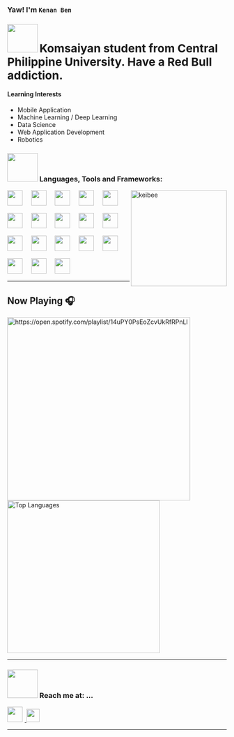 ### Yaw! I'm `Kenan Ben`

### <img src="https://media.giphy.com/media/v1.Y2lkPTc5MGI3NjExbjkzbnE1d2MyN3J4dmluYXBibjRxdDNjYTY2NHFtMXBkcTVta25jMSZlcD12MV9pbnRlcm5hbF9naWZfYnlfaWQmY3Q9Zw/UuGjEiNXkrQG7ZL3AC/giphy.gif" width="70px" height="65" /> <span style="font-size: 26px;"> Komsaiyan student from Central Philippine University. Have a Red Bull addiction. </span>


<h4 align="left" margin="20px">Learning Interests</h4> 

- Mobile Application
- Machine Learning / Deep Learning
- Data Science
- Web Application Development
- Robotics

### <img src="https://media.giphy.com/media/v1.Y2lkPTc5MGI3NjExY3R4Y2NkcHVmbjh1b2hlemR3cml1dWR1Z2FtOHJ5bmtvZGcxNDh4byZlcD12MV9pbnRlcm5hbF9naWZfYnlfaWQmY3Q9Zw/9zXWAIcr6jycE/giphy.gif" width="70px" height="65" /> Languages, Tools and Frameworks: 
<img align="right" height="220px" src="https://media.giphy.com/media/l2YOC9BjeXhCybEaI/giphy.gif?cid=ecf05e470lbytvgf7iq3dtmxxairpaovcrrmhiejene3mudt&rid=giphy.gif&ct=g" alt="keibee"/>

<img src="https://cdn.jsdelivr.net/gh/devicons/devicon@latest/icons/python/python-original.svg" width="35px">&nbsp;&nbsp;&nbsp;&nbsp;
<img src="https://cdn.jsdelivr.net/gh/devicons/devicon@latest/icons/c/c-original.svg" width="35px">&nbsp;&nbsp;&nbsp;&nbsp;
<img src="https://cdn.jsdelivr.net/gh/devicons/devicon@latest/icons/csharp/csharp-original.svg" width="35px">&nbsp;&nbsp;&nbsp;&nbsp;
<img src="https://cdn.jsdelivr.net/gh/devicons/devicon@latest/icons/cpp/cpp-original.svg" width="35px">&nbsp;&nbsp;&nbsp;&nbsp;
<img src="https://cdn.jsdelivr.net/gh/devicons/devicon@latest/icons/java/java-original.svg" width="35px">&nbsp;&nbsp;&nbsp;&nbsp;

<img src="https://cdn.jsdelivr.net/gh/devicons/devicon@latest/icons/html5/html5-original.svg" width="35px">&nbsp;&nbsp;&nbsp;&nbsp;
<img src="https://cdn.jsdelivr.net/gh/devicons/devicon@latest/icons/css3/css3-original.svg" width="35px">&nbsp;&nbsp;&nbsp;&nbsp;
<img src="https://cdn.jsdelivr.net/gh/devicons/devicon@latest/icons/javascript/javascript-original.svg" width="35px">&nbsp;&nbsp;&nbsp;&nbsp;
<img src="https://cdn.jsdelivr.net/gh/devicons/devicon@latest/icons/dot-net/dot-net-original.svg" width="35px">&nbsp;&nbsp;&nbsp;&nbsp;
<img src="https://cdn.jsdelivr.net/gh/devicons/devicon@latest/icons/vscode/vscode-original.svg" width="35px">&nbsp;&nbsp;&nbsp;&nbsp;


<img src="https://cdn.jsdelivr.net/gh/devicons/devicon@latest/icons/visualstudio/visualstudio-plain.svg" width="35px">&nbsp;&nbsp;&nbsp;&nbsp;
<img src="https://cdn.jsdelivr.net/gh/devicons/devicon@latest/icons/android/android-plain.svg" width="35px">&nbsp;&nbsp;&nbsp;&nbsp;
<img src="https://cdn.jsdelivr.net/gh/devicons/devicon@latest/icons/pycharm/pycharm-original.svg" width="35px">&nbsp;&nbsp;&nbsp;&nbsp;
<img src="https://cdn.jsdelivr.net/gh/devicons/devicon@latest/icons/flutter/flutter-original.svg" width="35px">&nbsp;&nbsp;&nbsp;&nbsp;
<img src="https://cdn.jsdelivr.net/gh/devicons/devicon@latest/icons/dart/dart-original.svg" width="35px">&nbsp;&nbsp;&nbsp;&nbsp;

<img src="https://cdn.jsdelivr.net/gh/devicons/devicon@latest/icons/tensorflow/tensorflow-original.svg" width="35px">&nbsp;&nbsp;&nbsp;&nbsp;
<img src="https://cdn.jsdelivr.net/gh/devicons/devicon@latest/icons/mysql/mysql-original.svg" width="35px">&nbsp;&nbsp;&nbsp;&nbsp;
<img src="https://cdn.jsdelivr.net/gh/devicons/devicon@latest/icons/arduino/arduino-original.svg" width="35px">&nbsp;&nbsp;&nbsp;&nbsp;


<hr>


<h2 align="left" margin="10px" style.less="border-bottom: none"> Now Playing 🎧</h2> 

<!-- 
  [![Spotify](https://novatorem-spotify-ebon.vercel.app/api/spotify)](https://open.spotify.com/playlist/14uPY0PsEoZcvUkRfRPnLl)[![Top Langs](https://github-readme-stats.vercel.app/api/top-langs/?username=bananaNuggets75&layout=compact&langs_count=8&theme=gotham)](https://github.com/bananaNuggets75/github-readme-stats)
 -->
<a href="https://open.spotify.com/playlist/14uPY0PsEoZcvUkRfRPnLl">
    <img style="vertical-align: middle" align="left" width="420" alt="https://open.spotify.com/playlist/14uPY0PsEoZcvUkRfRPnLl" src="https://novatorem-spotify-ebon.vercel.app/api/spotify">
</a>
<img width="350" alt="Top Languages" src="https://github-readme-stats.vercel.app/api/top-langs/?username=bananaNuggets75&layout=compact&langs_count=8&theme=gotham">

<hr>

### <img height="65px" width="70px" src="https://media.giphy.com/media/v1.Y2lkPTc5MGI3NjExaWN5Znk0NjloaTFlc2N6Yzl6a2dlYzA1a254eTFnM2hhZzk5ajNheiZlcD12MV9pbnRlcm5hbF9naWZfYnlfaWQmY3Q9Zw/qPVzemjFi150Q/giphy.gif"/> Reach me at: ...
<p align="left">
  <a href="https://www.instagram.com/seben_10/">
    <img src="https://raw.githubusercontent.com/alexnaiman/alexnaiman/master/resources/instagram.webp" height="35px" style="margin-right: 5px;" />
  </a>
  <a href="mailto:kenanbenpolgo@gmail.com">
    <img src="https://raw.githubusercontent.com/alexnaiman/alexnaiman/master/resources/gmail.png" height="30px" style="margin-right: 5px;" />
  </a>
</p>




<hr>
